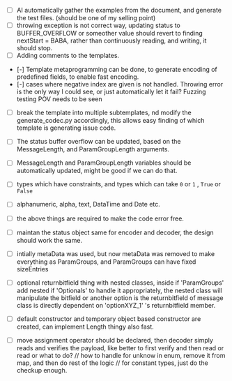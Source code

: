 * [ ] AI automatically gather the examples from the document, and generate the test files. (should be one of my selling point)
* [ ] throwing exception is not correct way, updating status to BUFFER_OVERFLOW or someother value should revert to finding nextStart = BABA, rather than continuously reading, and writing, it should stop.
* [ ] Adding comments to the templates.
* [-] Template metaprogramming can be done, to generate encoding of predefined fields, to enable fast encoding.
* [-] cases where negative index are given is not handled. Throwing error is the only way I could see, or just automatically let it fail? Fuzzing testing POV needs to be seen
* [ ] break the template into multiple subtemplates, nd modify the generate_codec.py accordingly, this allows easy finding of which template is generating issue code.
* [ ] The status buffer overflow can be updated, based on the MessageLength, and ParamGroupLength arguments.
* [ ] MessageLength and ParamGroupLength variables should be automatically updated, might be good if we can do that.
* [ ] types which have constraints, and types which can take `0` or `1` , `True` or `False`
* [ ] alphanumeric, alpha, text, DataTime and Date etc.
* [ ] the above things are required to make the code error free.
* [ ] maintan the status object same for encoder and decoder, the design should work the same. 
* [ ] intially metaData was used, but now metaData was removed to make everything as ParamGroups, and ParamGroups can have fixed sizeEntries
* [ ] optional returnbitfield thing with nested classes, inside if 'ParamGroups' add nested if 'Optionals' to handle it appropriately, the nested class will manipulate the bitfield or another option is the returnbitfield of message class is directly dependent on 'optionXYZ_1' 's returnbitfield member.

* [ ] default constructor and temporary object based constructor are created, can implement Length thingy also fast.
* [ ] move assignment operator should be declared, then decoder simply reads and verifies the payload, like better to first verify and then read or read or what to do?
        // how to handle for unknow in enum, remove it from map, and then do rest of the logic
        // for constant types, just do the checkup enough.
